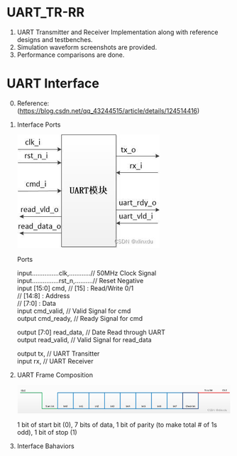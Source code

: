 # UART_TR-RR

1. UART Transmitter and Receiver Implementation along with reference designs and testbenches.
2. Simulation waveform screenshots are provided.
3. Performance comparisons are done.

# UART Interface

0. Reference: (https://blog.csdn.net/qq_43244515/article/details/124514416)

1. Interface Ports

    ![plot](./UART_Ports.jfif)

    Ports

    input...............clk,............// 50MHz Clock Signal  
    input...............rst_n,..........// Reset Negative  
    input   [15:0]      cmd,            // [15]     : Read/Write 0/1  
                                        // [14:8]   : Address  
                                        // [7:0]    : Data  
    input               cmd_valid,      // Valid Signal for cmd  
    output              cmd_ready,      // Ready Signal for cmd  

    output  [7:0]       read_data,      // Date Read through UART  
    output              read_valid,     // Valid Signal for read_data  

    output              tx,             // UART Transitter  
    input               rx,             // UART Receiver  

2. UART Frame Composition

    ![plot](./UART_Frame.png)

    1 bit of start bit (0),
    7 bits of data,
    1 bit of parity (to make total # of 1s odd),
    1 bit of stop (1)

3. Interface Bahaviors

